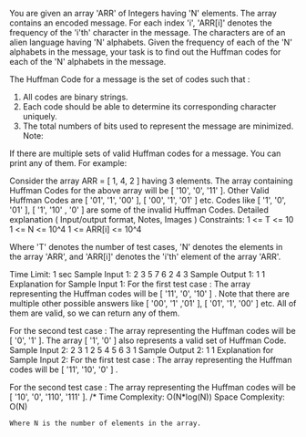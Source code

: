 You are given an array 'ARR' of Integers having 'N' elements. The array contains an encoded message. For each index 'i', 'ARR[i]' denotes the frequency of the 'i'th' character in the message. The characters are of an alien language having 'N' alphabets. Given the frequency of each of the 'N' alphabets in the message, your task is to find out the Huffman codes for each of the 'N' alphabets in the message.

The Huffman Code for a message is the set of codes such that :

1) All codes are binary strings.
2) Each code should be able to determine its corresponding character uniquely.
3) The total numbers of bits used to represent the message are minimized.
Note:

If there are multiple sets of valid Huffman codes for a message. You can print any of them.
For example:

Consider the array ARR = [ 1, 4, 2 ] having 3 elements. 
The array containing Huffman Codes for the above array will be [ '10', '0', '11' ]. Other Valid Huffman Codes are [ '01', '1', '00' ], [ '00', '1', '01' ] etc. Codes like [ '1', '0', '01' ], [ '1', '10' , '0' ] are some of the invalid Huffman Codes.
Detailed explanation ( Input/output format, Notes, Images )
Constraints:
1 <= T <= 10
1 <= N <= 10^4
1 <= ARR[i]  <= 10^4

Where 'T' denotes the number of test cases, 'N' denotes the elements in the array 'ARR', and 'ARR[i]' denotes the 'i'th' element of the array 'ARR'.

Time Limit: 1 sec
Sample Input 1:
2
3
5 7 6
2
4 3
Sample Output 1:
1
1
Explanation for Sample Input 1:
For the first test case : 
The array representing the Huffman codes will be [ '11', '0', '10' ] . Note that there are multiple other possible answers like [ '00', '1' ,'01' ], [ '01', '1', '00' ] etc. All of them are valid, so we can return any of them.

For the second test case : 
The array representing the Huffman codes will be [ '0', '1' ]. The array [ '1', '0' ] also represents a valid set of Huffman Code.
Sample Input 2:
2
3
1 2 5
4
5 6 3 1
Sample Output 2:
1
1
Explanation for Sample Input 2:
For the first test case : 
The array representing the Huffman codes will be [ '11', '10', '0' ] . 

For the second test case : 
The array representing the Huffman codes will be [ '10', '0', '110', '111' ]. 
/*
    Time Complexity: O(N*log(N))
    Space Complexity: O(N)

    Where N is the number of elements in the array.
